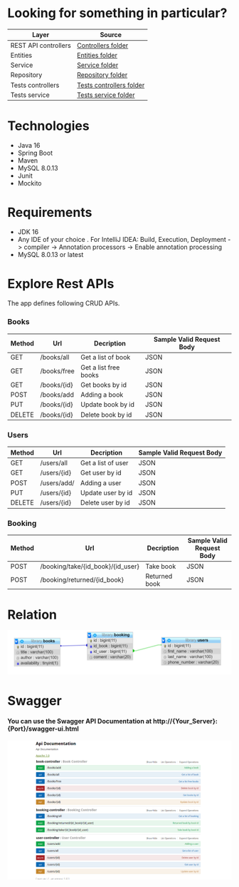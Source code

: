 
<h1>Looking for something in particular?</h1>
<table>
 <thead>
  <tr>
	<th>Layer</th>
	<th>Source</th>
  </tr>
 </thead>
<tbody>
	<tr>
	  <td>REST API controllers</td>
	  <td><a href="https://github.com/DenisDonchenko/rest_api_library/tree/main/src/main/java/com/library/org/library_system/controller">Controllers folder</a></td>
	</tr>
	<tr>
	  <td>Entities</td>
	  <td><a href="https://github.com/DenisDonchenko/rest_api_library/tree/main/src/main/java/com/library/org/library_system/model">Entities folder</a></td>	
	</tr>
	<tr>
	  <td>Service</td>
	  <td><a href="https://github.com/DenisDonchenko/rest_api_library/tree/main/src/main/java/com/library/org/library_system/service">Service folder</a></td>	
	</tr>
	<tr>
	  <td>Repository</td>
	  <td><a href="https://github.com/DenisDonchenko/rest_api_library/tree/main/src/main/java/com/library/org/library_system/repository">Repository folder</a></td>	
	</tr>
	<tr>
	  <td>Tests controllers</td>
	  <td><a href="https://github.com/DenisDonchenko/rest_api_library/tree/main/src/test/java/com/library/org/library_system/controllers">Tests controllers folder</a></td>	
	</tr>
	<tr>
	  <td>Tests service</td>
	  <td><a href="https://github.com/DenisDonchenko/rest_api_library/tree/main/src/test/java/com/library/org/library_system/service">Tests service folder</a></td>	
	</tr>
	
</tbody>
</table>

<h1>Technologies</h1>
<ul>
<li>Java 16</li>
<li>Spring Boot</li>
<li>Maven</li>
<li>MySQL 8.0.13</li>
<li>Junit</li>
<li>Mockito</li>
</ul>

<h1>Requirements</h1>
<ul>
<li>JDK 16</li>
<li>Any IDE of your choice . For IntelliJ IDEA: Build, Execution, Deployment -> compiler -> Annotation processors -> Enable annotation processing</li>
<li>MySQL 8.0.13 or latest</li>
</ul>
<h1>Explore Rest APIs</h1>
The app defines following CRUD APIs.
<h3>Books</h3>

<table>
 <thead>
  <tr>
	<th>Method</th>
	<th>Url</th>
	<th>Decription</th>
	<th>Sample Valid Request Body</th>
  </tr>
 </thead>
<tbody>
	<tr>
	  <td>GET</td>
	  <td>/books/all</td>
	  <td>Get a list of book</td>
	  <td>JSON</td>
	</tr>
	<tr>
    <tr>
	  <td>GET</td>
	  <td>/books/free</td>
	  <td>Get a list free books</td>
	  <td>JSON</td>
	</tr>
	<tr>
	  <td>GET</td>
	  <td>/books/{id}</td>
	  <td>Get books by id</td>
	  <td>JSON</td>
	</tr>
	<tr>
	  <td>POST</td>
	  <td>/books/add</td>
	  <td>Adding a book</td>
	  <td>JSON</td>
	</tr>
    <tr>
	  <td>PUT</td>
	  <td>/books/{id}</td>
	  <td>Update book by id</td>
	  <td>JSON</td>
	</tr>	
    <tr>
	  <td>DELETE</td>
	  <td>/books/{id}</td>
	  <td>Delete book by id</td>
	  <td>JSON</td>
	</tr>


</tbody>
</table>
<h3>Users</h3>

<table>
 <thead>
  <tr>
	<th>Method</th>
	<th>Url</th>
	<th>Decription</th>
	<th>Sample Valid Request Body</th>
  </tr>
 </thead>
<tbody>
	<tr>
	  <td>GET</td>
	  <td>/users/all</td>
	  <td>Get a list of user</td>
	  <td>JSON</td>
	</tr>
	<tr>
	  <td>GET</td>
	  <td>/users/{id}</td>
	  <td>Get user by id</td>
	  <td>JSON</td>
	</tr>
	<tr>
	  <td>POST</td>
	  <td>/users/add/</td>
	  <td>Adding a user</td>
	  <td>JSON</td>
	</tr>
	<tr>
	  <td>PUT</td>
	  <td>/users/{id}</td>
	  <td>Update user by id</td>
	  <td>JSON</td>
	</tr>
    <tr>
	  <td>DELETE</td>
	  <td>/users/{id}</td>
	  <td>Delete user by id</td>
	  <td>JSON</td>
	</tr>
</tbody>
</table>

<h3>Booking</h3>

<table>
 <thead>
  <tr>
	<th>Method</th>
	<th>Url</th>
	<th>Decription</th>
	<th>Sample Valid Request Body</th>
  </tr>
 </thead>
<tbody>
	<tr>
	  <td>POST</td>
	  <td>/booking/take/{id_book}/{id_user}</td>
	  <td>Take book</td>
	  <td>JSON</td>
	</tr>
    <tr>
	  <td>POST</td>
	  <td>/booking/returned/{id_book}</td>
	  <td>Returned book</td>
	  <td>JSON</td>
	</tr>
</tbody>
</table>

<h1>Relation</h1>

![img.png](img.png)

<h1>Swagger</h1>
<h4>You can use the Swagger API Documentation at http://{Your_Server}:{Port}/swagger-ui.html</h4>

![img_1.png](img_1.png)
